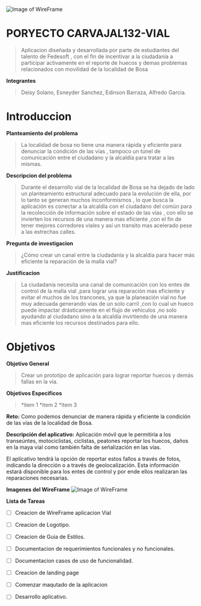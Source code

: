 ![Image of WireFrame](https://i.imgur.com/dOmpJHr.png)


# PORYECTO CARVAJAL132-VIAL

>Aplicacion diseñada y desarrollada por parte de estudiantes del talento de Fedesoft , con el fin de incentivar a la ciudadanía a participar activamente en el reporte de huecos y demas problemas relacionados con movilidad de la localidad de Bosa 

**Integrantes**

>Deisy Solano,
>Esneyder Sanchez,
>Edinson Barraza,
>Alfredo Garcia.

# Introduccion

**Planteamiento del problema** 
>La localidad de bosa no tiene una manera rápida y eficiente para denunciar  la condición de las vías , tampoco un túnel de comunicación entre el ciudadano y la alcaldía para tratar a las mismas.

**Descripcion del problema**
>Durante el desarrollo vial de la localidad de Bosa se ha dejado de lado un planteamiento estructural adecuado para la evolución de ella, por lo tanto se generan muchos inconformismos , lo que busca la aplicación es conectar a la alcaldía con el ciudadano del común para la recolección de información sobre el estado de las vías , con ello se invierten los recursos de una manera mas eficiente ,con el fin de tener mejores corredores viales y así un transito mas acelerado pese a las estrechas calles.

**Pregunta de investigacion**
>¿Cómo crear un canal entre la ciudadanía y la alcaldía para hacer más eficiente la reparación de la malla vial?

**Justificacion**
>La ciudadanía necesita una canal de comunicación con los entes de control de la malla vial ,para lograr una reparación mas eficiente y evitar el muchos de los trancones, ya que la planeación vial no fue muy adecuada generando vías de un solo carril ,con lo cual un hueco puede impactar drásticamente en el flujo de vehículos ,no solo ayudando al ciudadano sino a la alcaldía invirtiendo de una manera mas eficiente los recursos destinados para ello.

# Objetivos

**Objetivo General**
>Crear un prototipo de aplicación para lograr reportar huecos y demás fallas en la vía.

**Objetivos Especificos**
>*item 1
*item 2
*item 3





**Reto:**
Como podemos denunciar de manera rápida y eficiente la condición de las vías de la localidad de Bosa.

**Descripción del aplicativo:**
Aplicación móvil que le permitiría a los transeúntes, motociclistas, ciclistas, peatones reportar los huecos, daños en la maya vial como también falta de señalización en las vías.

El aplicativo tendrá la opción de reportar estos fallos a través de fotos, indicando la dirección o a través de geolocalización.
Esta información estará disponible para los entes de control y por ende ellos realizaran las reparaciones necesarias.

**Imagenes del WireFrame**
![Image of WireFrame](https://i.imgur.com/PqVep8j.gif)


**Lista de Tareas**
- [ ] Creacion de WireFrame aplicacion Vial
- [ ] Creacion de Logotipo.
- [ ] Creacion de Guia de Estilos.
- [ ] Documentacion de requerimientos funcionales y no funcionales.
- [ ] Documentacion casos de uso de funcionalidad.
- [ ] Creacion de landing page
- [ ] Comenzar maqutado de la aplicacion
- [ ] Desarrollo aplicativo.





